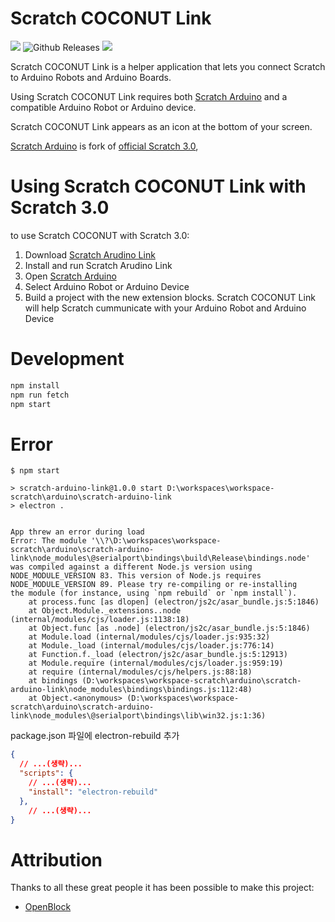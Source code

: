 # Scratch COCONUT Link
[![](https://github.com/OttawaSTEM/scratch-arduino-link/actions/workflows/release.yml/badge.svg?branch=main)](https://github.com/OttawaSTEM/scratch-arduino-link/actions/workflows/release.yml)
![Github Releases](https://img.shields.io/github/downloads/ottawastem/scratch-arduino-link/total?color=orange)
![](https://img.shields.io/github/license/OttawaSTEM/scratch-arduino-link)


Scratch COCONUT Link is a helper application that lets you connect Scratch to Arduino Robots and Arduino Boards.

Using Scratch COCONUT Link requires both [Scratch Arduino](https://scratch.ottawastem.com) and a compatible Arduino Robot or Arduino device.

Scratch COCONUT Link appears as an icon at the bottom of your screen.

[Scratch Arduino](https://scratch.ottawastem.com) is fork of [official Scratch 3.0](https://github.com/LLK/scratch-gui),

# Using Scratch COCONUT Link with Scratch 3.0
to use Scratch COCONUT with Scratch 3.0:
1. Download [Scratch Arudino Link](https://github.com/OttawaSTEM/scratch-arduino-link/releases/latest/)
2. Install and run Scratch Arudino Link
3. Open [Scratch Arduino](https://scratch.ottawastem.com)
4. Select Arduino Robot or Arduino Device
5. Build a project with the new extension blocks. Scratch COCONUT Link will help Scratch cummunicate with your Arduino Robot and Arduino Device
# Development
```bash
npm install
npm run fetch
npm start
```

# Error
```shell
$ npm start

> scratch-arduino-link@1.0.0 start D:\workspaces\workspace-scratch\arduino\scratch-arduino-link
> electron .


App threw an error during load
Error: The module '\\?\D:\workspaces\workspace-scratch\arduino\scratch-arduino-link\node_modules\@serialport\bindings\build\Release\bindings.node'
was compiled against a different Node.js version using
NODE_MODULE_VERSION 83. This version of Node.js requires
NODE_MODULE_VERSION 89. Please try re-compiling or re-installing
the module (for instance, using `npm rebuild` or `npm install`).
    at process.func [as dlopen] (electron/js2c/asar_bundle.js:5:1846)
    at Object.Module._extensions..node (internal/modules/cjs/loader.js:1138:18)
    at Object.func [as .node] (electron/js2c/asar_bundle.js:5:1846)
    at Module.load (internal/modules/cjs/loader.js:935:32)
    at Module._load (internal/modules/cjs/loader.js:776:14)
    at Function.f._load (electron/js2c/asar_bundle.js:5:12913)
    at Module.require (internal/modules/cjs/loader.js:959:19)
    at require (internal/modules/cjs/helpers.js:88:18)
    at bindings (D:\workspaces\workspace-scratch\arduino\scratch-arduino-link\node_modules\bindings\bindings.js:112:48)
    at Object.<anonymous> (D:\workspaces\workspace-scratch\arduino\scratch-arduino-link\node_modules\@serialport\bindings\lib\win32.js:1:36)
```

package.json 파일에 electron-rebuild 추가
```json
{
  // ...(생략)...
  "scripts": {
    // ...(생략)...
    "install": "electron-rebuild"
  },
    // ...(생략)...
}
```

# Attribution
Thanks to all these great people it has been possible to make this project:
* [OpenBlock](https://github.com/openblockcc)
